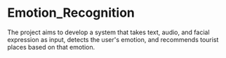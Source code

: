 # Emotion_Recognition
The project aims to develop a system that takes text, audio, and facial expression as input, detects the user's emotion, and recommends tourist places based on that emotion.
